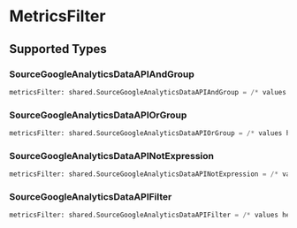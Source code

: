 # MetricsFilter


## Supported Types

### SourceGoogleAnalyticsDataAPIAndGroup

```python
metricsFilter: shared.SourceGoogleAnalyticsDataAPIAndGroup = /* values here */
```

### SourceGoogleAnalyticsDataAPIOrGroup

```python
metricsFilter: shared.SourceGoogleAnalyticsDataAPIOrGroup = /* values here */
```

### SourceGoogleAnalyticsDataAPINotExpression

```python
metricsFilter: shared.SourceGoogleAnalyticsDataAPINotExpression = /* values here */
```

### SourceGoogleAnalyticsDataAPIFilter

```python
metricsFilter: shared.SourceGoogleAnalyticsDataAPIFilter = /* values here */
```

